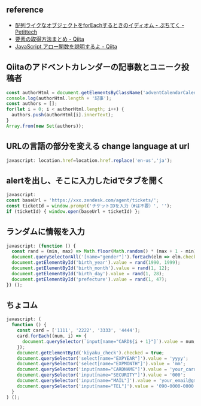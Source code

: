 ## reference
- [配列ライクなオブジェクトをforEachするときのイディオム - ぷちてく - Petittech](https://ptech.g.hatena.ne.jp/noromanba/20120521/1337639496)
- [要素の取得方法まとめ - Qiita](https://qiita.com/amamamaou/items/25e8b4e1b41c8d3211f4#documentfragment-%E3%81%A7%E3%81%AF%E4%BD%BF%E3%81%88%E3%82%8B%E3%83%A1%E3%82%BD%E3%83%83%E3%83%89%E3%81%8C%E9%99%90%E3%82%89%E3%82%8C%E3%81%A6%E3%81%84%E3%82%8B)
- [JavaScript アロー関数を説明するよ - Qiita](https://qiita.com/may88seiji/items/4a49c7c78b55d75d693b)


## Qiitaのアドベントカレンダーの記事数とユニーク投稿者
```js
const authorHtml = document.getElementsByClassName('adventCalendarCalendar_author');
console.log(authorHtml.length + '記事');
const authors = [];
for(let i = 0; i < authorHtml.length; i++) {
  authors.push(authorHtml[i].innerText);
}
Array.from(new Set(authors));
```

## URLの言語の部分を変える change language at url
```js
javascript: location.href=location.href.replace('en-us','ja');
```

## alertを出し、そこに入力したidでタブを開く
```js
javascript:
const baseUrl = 'https://xxx.zendesk.com/agent/tickets/';
const ticketId = window.prompt('チケットIDを入力（#は不要）', '');
if (ticketId) { window.open(baseUrl + ticketId) };
```

## ランダムに情報を入力
```js
javascript: (function () {
  const rand = (min, max) => Math.floor(Math.random() * (max + 1 - min)) + min; const gender = rand(0, 1);
  document.querySelectorAll('[name="gender"]').forEach(elm => elm.checked = Number(elm.value) === gender);
  document.getElementById('birth_year').value = rand(1990, 1999);
  document.getElementById('birth_month').value = rand(1, 12);
  document.getElementById('birth_day').value = rand(1, 28);
  document.getElementById('prefecture').value = rand(1, 47);
}) ();
```

## ちょコム
```js
javascript: (
  function () {
    const card = ['1111', '2222', '3333', '4444'];
    card.forEach((num, i) => {
      document.querySelector(`input[name="CARD${i + 1}"]`).value = num;
    });
    document.getElementById('kiyaku_check').checked = true;
    document.querySelector('select[name="EXPYEAR"]').value = 'yyyy';
    document.querySelector('select[name="EXPMONTH"]').value = 'mm';
    document.querySelector('input[name="CARDNAME"]').value = 'your_cardname';
    document.querySelector('input[name="SECURITY"]').value = '000';
    document.querySelector('input[name="MAIL"]').value = 'your_email@gmail.com';
    document.querySelector('input[name="TEL"]').value = '090-0000-0000';
  }
) ();
